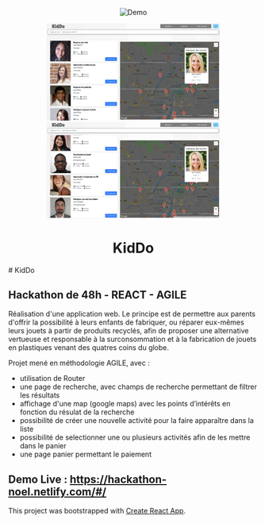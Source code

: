 
<p align="center">
  <img src="public/screenshot1.png" alt="Demo" width="800" />
</p>
<p align="center">
  <img src="public/screenshot2.png" width="350" />
  <img src="public/screenshot3.png" width="350" />
</p>

<h1 align="center">KidDo</h1>
# KidDo

## Hackathon de 48h - REACT - AGILE

Réalisation d'une application web. Le principe est de permettre aux parents d'offrir la possibilité à leurs enfants de fabriquer, ou réparer eux-mêmes leurs jouets à partir de produits recyclés, afin de proposer une alternative vertueuse et responsable à la surconsommation et à la fabrication de jouets en plastiques venant des quatres coins du globe.

Projet mené en méthodologie AGILE, avec :

- utilisation de Router
- une page de recherche, avec champs de recherche permettant de filtrer les résultats 
- affichage d'une map (google maps) avec les points d’intérêts en fonction du résulat de la recherche
- possibilité de créer une nouvelle activité pour la faire apparaître dans la liste
- possibilité de selectionner une ou plusieurs activités afin de les mettre dans le panier
- une page panier permettant le paiement 


## Demo Live : https://hackathon-noel.netlify.com/#/



This project was bootstrapped with [Create React App](https://github.com/facebook/create-react-app).

